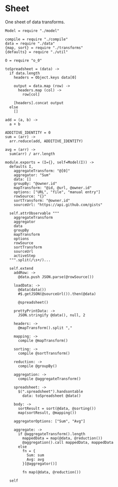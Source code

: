 Sheet
=====

One sheet of data transforms.

    Model = require "./model"

    compile = require "./compile"
    data = require "./data"
    {map, sort} = require "./transforms"
    {defaults} = require "./util"

    O = require "o_0"

    toSpreadsheet = (data) ->
      if data.length
        headers = Object.keys data[0]

        output = data.map (row) ->
          headers.map (col) ->
            row[col]

        [headers].concat output
      else
        []

    add = (a, b) ->
      a + b

    ADDITIVE_IDENTITY = 0
    sum = (arr) ->
      arr.reduce(add, ADDITIVE_IDENTITY)

    avg = (arr) ->
      sum(arr) / arr.length

    module.exports = (I={}, self=Model(I)) ->
      defaults I,
        aggregateTransform: "@[0]"
        aggregator: "Sum"
        data: []
        groupBy: "@owner.id"
        mapTransform: "@id, @url, @owner.id"
        options: ["URL", "file", "manual entry"]
        rowSource: "{}"
        sortTransform: "@owner.id"
        sourceUrl: "https://api.github.com/gists"

      self.attrObservable """
        aggregateTransform
        aggregator
        data
        groupBy
        mapTransform
        options
        rowSource
        sortTransform
        sourceUrl
        activeStep
      """.split(/\s+/)...

      self.extend
        addRow: ->
          @data.push JSON.parse(@rowSource())

        loadData: ->
          @data(data())
          #$.getJSON(@sourceUrl()).then(@data)

          @spreadsheet()

        prettyPrintData: ->
          JSON.stringify @data(), null, 2

        headers: ->
          @mapTransform().split ","

        mapping: ->
          compile @mapTransform()

        sorting: ->
          compile @sortTransform()

        reduction: ->
          compile @groupBy()

        aggregation: ->
          compile @aggregateTransform()

        spreadsheet: ->
          $(".spreadsheet").handsontable
            data: toSpreadsheet @data()

        body: ->
          sortResult = sort(@data, @sorting())
          map(sortResult, @mapping())

        aggregatorOptions: ["Sum", "Avg"]

        aggregate: ->
          if @aggregateTransform().length
            mappedData = map(@data, @reduction())
            @aggregation().call mappedData, mappedData
          else
            fn = {
              Sum: sum
              Avg: avg
            }[@aggregator()]

            fn map(@data, @reduction())

      self
